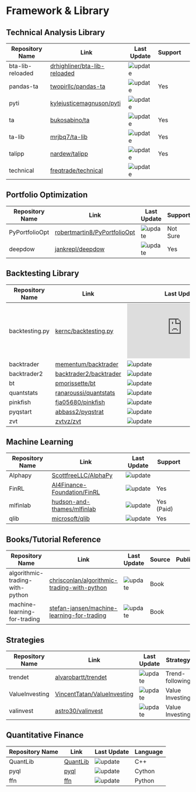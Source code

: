 # Framework & Library

## Technical Analysis Library

| Repository Name  | Link                                                                            | Last Update                                                                       | Support |     |
| ---------------- | ------------------------------------------------------------------------------- | --------------------------------------------------------------------------------- | ------- | --- |
| bta-lib-reloaded | [drhighliner/bta-lib-reloaded](https://github.com/drhighliner/bta-lib-reloaded) | ![update](https://img.shields.io/github/last-commit/drhighliner/bta-lib-reloaded) |         |     |
| pandas-ta        | [twopirllc/pandas-ta](https://github.com/twopirllc/pandas-ta)                   | ![update](https://img.shields.io/github/last-commit/twopirllc/pandas-ta)          | Yes     |     |
| pyti             | [kylejusticemagnuson/pyti](https://github.com/kylejusticemagnuson/pyti)         | ![update](https://img.shields.io/github/last-commit/kylejusticemagnuson/pyti)     |         |     |
| ta               | [bukosabino/ta](https://github.com/bukosabino/ta)                               | ![update](https://img.shields.io/github/last-commit/bukosabino/ta)                | Yes     |     |
| ta-lib           | [mrjbq7/ta-lib](https://github.com/mrjbq7/ta-lib)                               | ![update](https://img.shields.io/github/last-commit/mrjbq7/ta-lib)                | Yes     |     |
| talipp           | [nardew/talipp](https://github.com/nardew/talipp)                               | ![update](https://img.shields.io/github/last-commit/nardew/talipp)                | Yes     |     |
| technical        | [freqtrade/technical](https://github.com/freqtrade/technical)                   | ![update](https://img.shields.io/github/last-commit/freqtrade/technical)          |         |     |

## Portfolio Optimization

| Repository Name | Link                                                                            | Last Update                                                                       | Support  |     |
| --------------- | ------------------------------------------------------------------------------- | --------------------------------------------------------------------------------- | -------- | --- |
| PyPortfolioOpt  | [robertmartin8/PyPortfolioOpt](https://github.com/robertmartin8/PyPortfolioOpt) | ![update](https://img.shields.io/github/last-commit/robertmartin8/PyPortfolioOpt) | Not Sure |     |
| deepdow         | [jankrepl/deepdow](https://github.com/jankrepl/deepdow)                         | ![update](https://img.shields.io/github/last-commit/jankrepl/deepdow)             | Yes      |     |

## Backtesting Library

| Repository Name | Link                                                                | Last Update                                                                 | Support |     |
| --------------- | ------------------------------------------------------------------- | --------------------------------------------------------------------------- | ------- | --- |
| backtesting.py  | [kernc/backtesting.py](https://github.com/kernc/backtesting.py)     | ![update](https://img.shields.io/github/last-commit/kernc/backtesting.py)   | Yes     |     |
| backtrader      | [mementum/backtrader](https://github.com/mementum/backtrader)       | ![update](https://img.shields.io/github/last-commit/mementum/backtrader)    | Yes     |     |
| backtrader2     | [backtrader2/backtrader](https://github.com/backtrader2/backtrader) | ![update](https://img.shields.io/github/last-commit/backtrader2/backtrader) |         |     |
| bt              | [pmorissette/bt](https://github.com/pmorissette/bt)                 | ![update](https://img.shields.io/github/last-commit/pmorissette/bt)         | Yes     |     |
| quantstats      | [ranaroussi/quantstats](https://github.com/ranaroussi/quantstats)   | ![update](https://img.shields.io/github/last-commit/ranaroussi/quantstats)  | Maybe   |     |
| pinkfish        | [fja05680/pinkfish](https://github.com/fja05680/pinkfish)           | ![update](https://img.shields.io/github/last-commit/fja05680/pinkfish)      | Yes     |     |
| pyqstart        | [abbass2/pyqstrat](https://github.com/abbass2/pyqstrat)             | ![update](https://img.shields.io/github/last-commit/abbass2/pyqstrat)       | Yes     |     |
| zvt             | [zvtvz/zvt](https://github.com/zvtvz/zvt)                           | ![update](https://img.shields.io/github/last-commit/zvtvz/zvt)              | Yes     |     |


## Machine Learning

| Repository Name | Link                                                                          | Last Update                                                                      | Support    |     |
| --------------- | ----------------------------------------------------------------------------- | -------------------------------------------------------------------------------- | ---------- | --- |
| Alphapy         | [ScottfreeLLC/AlphaPy](https://github.com/ScottfreeLLC/AlphaPy)               | ![update](https://img.shields.io/github/last-commit/ScottfreeLLC/AlphaPy)        |            |     |
| FinRL           | [AI4Finance-Foundation/FinRL](https://github.com/AI4Finance-Foundation/FinRL) | ![update](https://img.shields.io/github/last-commit/AI4Finance-Foundation/FinRL) | Yes        |     |
| mlfinlab        | [hudson-and-thames/mlfinlab](https://github.com/hudson-and-thames/mlfinlab)   | ![update](https://img.shields.io/github/last-commit/hudson-and-thames/mlfinlab)  | Yes (Paid) |     |
| qlib            | [microsoft/qlib](https://github.com/microsoft/qlib)                           | ![update](https://img.shields.io/github/last-commit/microsoft/qlib)              | Yes        |     |

## Books/Tutorial Reference

| Repository Name                 | Link                                                                                                          | Last Update                                                                                      | Source | Publisher |
| ------------------------------- | ------------------------------------------------------------------------------------------------------------- | ------------------------------------------------------------------------------------------------ | ------ | --------- |
| algorithmic-trading-with-python | [chrisconlan/algorithmic-trading-with-python](https://github.com/chrisconlan/algorithmic-trading-with-python) | ![update](https://img.shields.io/github/last-commit/chrisconlan/algorithmic-trading-with-python) | Book   |           |
| machine-learning-for-trading    | [stefan-jansen/machine-learning-for-trading](https://github.com/stefan-jansen/machine-learning-for-trading)   | ![update](https://img.shields.io/github/last-commit/stefan-jansen/machine-learning-for-trading)  | Book   |           |

## Strategies

| Repository Name             | Link                                                                          | Last Update                                                                      | Strategy        |
| --------------------------- | ----------------------------------------------------------------------------- | -------------------------------------------------------------------------------- | --------------- |
| trendet         | [alvarobartt/trendet](https://github.com/alvarobartt/trendet)                 | ![update](https://img.shields.io/github/last-commit/alvarobartt/trendet)         | Trend-following |
| ValueInvesting | [VincentTatan/ValueInvesting](https://github.com/VincentTatan/ValueInvesting) | ![update](https://img.shields.io/github/last-commit/VincentTatan/ValueInvesting) | Value Investing |
| valinvest           | [astro30/valinvest](https://github.com/astro30/valinvest)                     | ![update](https://img.shields.io/github/last-commit/astro30/valinvest)           | Value Investing |

## Quantitative Finance

| Repository Name | Link                                              | Last Update                                                             | Language |
| --------------- | ------------------------------------------------- | ----------------------------------------------------------------------- | -------- |
| QuantLib        | [QuantLib](https://github.com/lballabio/QuantLib) | ![update](https://img.shields.io/github/last-commit/lballabio/QuantLib) | C++      |
| pyql            | [pyql](https://github.com/enthought/pyql)         | ![update](https://img.shields.io/github/last-commit/enthought/pyql)     | Cython   |
| ffn             | [ffn](https://github.com/pmorissette/ffn)         | ![update](https://img.shields.io/github/last-commit/pmorissette/ffn)    | Python   |